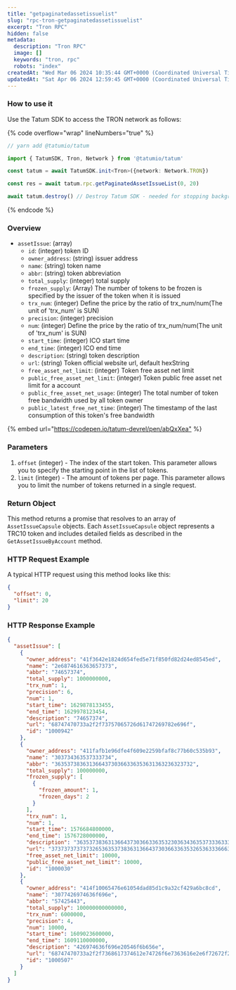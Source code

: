 ```yaml
---
title: "getpaginatedassetissuelist"
slug: "rpc-tron-getpaginatedassetissuelist"
excerpt: "Tron RPC"
hidden: false
metadata: 
  description: "Tron RPC"
  image: []
  keywords: "tron, rpc"
  robots: "index"
createdAt: "Wed Mar 06 2024 10:35:44 GMT+0000 (Coordinated Universal Time)"
updatedAt: "Sat Apr 06 2024 12:59:45 GMT+0000 (Coordinated Universal Time)"
---
```




### How to use it

Use the Tatum SDK to access the TRON network as follows:

{% code overflow="wrap" lineNumbers="true" %}

```typescript
// yarn add @tatumio/tatum

import { TatumSDK, Tron, Network } from '@tatumio/tatum'

const tatum = await TatumSDK.init<Tron>({network: Network.TRON})

const res = await tatum.rpc.getPaginatedAssetIssueList(0, 20)

await tatum.destroy() // Destroy Tatum SDK - needed for stopping background jobs
```

{% endcode %}

### Overview

- `assetIssue`: (array)
  - `id`: (integer) token ID
  - `owner_address`: (string) issuer address
  - `name`: (string) token name
  - `abbr`: (string) token abbreviation
  - `total_supply`: (integer) total supply
  - `frozen_supply`: (Array) The number of tokens to be frozen is specified by the issuer of the token when it is issued
  - `trx_num`: (integer) Define the price by the ratio of trx\_num/num(The unit of 'trx\_num' is SUN)
  - `precision`: (integer) precision
  - `num`: (integer) Define the price by the ratio of trx\_num/num(The unit of 'trx\_num' is SUN)
  - `start_time`: (integer) ICO start time
  - `end_time`: (integer) ICO end time
  - `description`: (string) token description
  - `url`: (string) Token official website url, default hexString
  - `free_asset_net_limit`: (integer) Token free asset net limit
  - `public_free_asset_net_limit`: (integer) Token public free asset net limit for a account
  - `public_free_asset_net_usage`: (integer) The total number of token free bandwidth used by all token owner
  - `public_latest_free_net_time`: (integer) The timestamp of the last consumption of this token's free bandwidth

{% embed url="<https://codepen.io/tatum-devrel/pen/abQxXea"> %}

### Parameters

1. `offset` (integer) - The index of the start token. This parameter allows you to specify the starting point in the list of tokens.
2. `limit` (integer) - The amount of tokens per page. This parameter allows you to limit the number of tokens returned in a single request.

### Return Object

This method returns a promise that resolves to an array of `AssetIssueCapsule` objects. Each `AssetIssueCapsule` object represents a TRC10 token and includes detailed fields as described in the `GetAssetIssueByAccount` method.

### HTTP Request Example

A typical HTTP request using this method looks like this:

```json
{
  "offset": 0,
  "limit": 20
}
```

### HTTP Response Example

```json
{
  "assetIssue": [
    {
      "owner_address": "41f3642e1824d654fed5e71f850fd82d24ed8545ed",
      "name": "2e6874616363657373",
      "abbr": "74657374",
      "total_supply": 1000000000,
      "trx_num": 1,
      "precision": 6,
      "num": 1,
      "start_time": 1629878133455,
      "end_time": 1629978123454,
      "description": "74657374",
      "url": "68747470733a2f2f73757065726d61747269782e696f",
      "id": "1000942"
    },
    {
      "owner_address": "411fafb1e96dfe4f609e2259bfaf8c77b60c535b93",
      "name": "303734363537333734",
      "abbr": "36353738363136643730366336353631363236323732",
      "total_supply": 100000000,
      "frozen_supply": [
        {
          "frozen_amount": 1,
          "frozen_days": 2
        }
      ],
      "trx_num": 1,
      "num": 1,
      "start_time": 1576684800000,
      "end_time": 1576728000000,
      "description": "3635373836313664373036633635323036343635373336333732363937303734363936663665",
      "url": "373737373737326536353738363136643730366336353265363336663664",
      "free_asset_net_limit": 10000,
      "public_free_asset_net_limit": 10000,
      "id": "1000030"
    },
    {
      "owner_address": "414f10065476e61054dad85d1c9a32cf429a6bc8cd",
      "name": "3077426974636f696e",
      "abbr": "57425443",
      "total_supply": 100000000000000,
      "trx_num": 6000000,
      "precision": 4,
      "num": 10000,
      "start_time": 1609023600000,
      "end_time": 1609110000000,
      "description": "426974636f696e20546f6b656e",
      "url": "68747470733a2f2f7368617374612e74726f6e7363616e2e6f72672f232f",
      "id": "1000507"
    }
  ]
}
```
